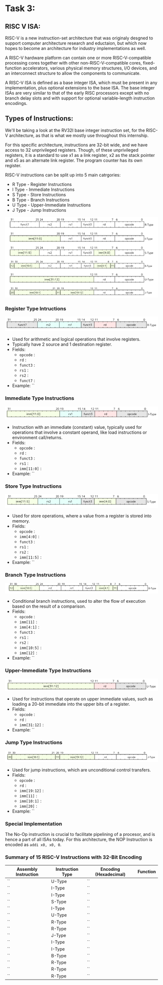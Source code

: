 # Task 3:

## RISC V ISA:

RISC-V is a new instruction-set architecture that was originaly desgned to support computer architecture research and eductaion, but which now hopes to become an architecture for industry implementations as well.

A RISC-V hardware platform can contain one or more RISC-V-compatible processing cores together with other non-RISC-V-compatible cores, fixed-function accelerators, various physical memory structures, I/O devices, and an interconnect structure to allow the components to communicate.

A RISC-V ISA is defined as a base integer ISA, which must be present in any implementation, plus optional extensions to the base ISA. The base integer ISAs are very similar to that of the early RISC processors except with no branch delay slots and with support for optional variable-length instruction encodings.

## Types of Instructions:

We'll be taking a look at the RV32I base integer instruction set, for the RISC-V architecture, as that is what we mostly use throughout this internship.

For this specific architecture, instructions are 32-bit wide, and we have access to 32 unprivileged registers. Though, of these unprivileged registers, it is a standard to use x1 as a link register, x2 as the stack pointer and x5 as an alternate link register. The program counter has its own register.

RISC-V instructions can be split up into 5 main catrgories:
- R Type - Register Instructions
- I Type - Immediate Instructions
- S Type - Store Instructions
- B Type - Branch Instructions
- U Type - Upper-Immediate Instructions
- J Type - Jump Instructions

![](image.png)

### Register Type Intructions

![alt text](image-1.png)

- Used for arithmetic and logical operations that involve registers.
- Typically have 2 source and 1 destination register.
- Fields:
    - `opcode` : 
    - `rd` :
    - `funct3` :
    - `rs1` : 
    - `rs2` : 
    - `funct7` :
- Example: ``

### Immediate Type Instructions

![alt text](image-2.png)

- Instruction with an immediate (constant) value, typically used for operations that involve a constant operand, like load instructions or environment call/returns.
- Fields:
    - `opcode` : 
    - `rd` :
    - `funct3` :
    - `rs1` : 
    - `imm[11:0]` :
- Example: ``

### Store Type Instructions

![alt text](image-3.png)

- Used for store operations, where a value from a register is stored into memory.
- Fields:
    - `opcode` : 
    - `imm[4:0]` :
    - `funct3` :
    - `rs1` :
    - `rs2` :
    - `imm[11:5]` :
- Example: ``

### Branch Type Instructions

![alt text](image-4.png)

- Conditional branch instructions, used to alter the flow of execution based on the result of a comparison.
- Fields:
    - `opcode` : 
    - `imm[11]` :
    - `imm[4:1]` : 
    - `funct3` :
    - `rs1` :
    - `rs2` :
    - `imm[10:5]` :
    - `imm[12]` :
- Example: ``

### Upper-Immediate Type Instructions

![alt text](image-5.png)

- Used for instructions that operate on upper immediate values, such as loading a 20-bit immediate into the upper bits of a register.
- Fields:
    - `opcode` : 
    - `rd` : 
    - `imm[31:12]` :
- Example: ``

### Jump Type Instructions

![alt text](image-6.png)

- Used for jump instructions, which are unconditional control transfers.
- Fields:
    - `opcode` : 
    - `rd` :
    - `imm[19:12]` :
    - `imm[11]` :
    - `imm[10:1]` :
    - `imm[20]` :
- Example: ``

### Special Implementation

The No-Op instruction is crucial to facilitate pipelining of a procesor, and is hence a part of all ISAs today. For this architecture, the NOP Instruction is encoded as `addi x0, x0, 0`.

### Summary of 15 RISC-V Instructions with 32-Bit Encoding

| Assembly Instruction   | Instruction Type | Encoding (Hexadecimal)  | Function |
|------------------------|------------------|-------------------------|----------|
| ``                     | U-Type           | ``                      |          |
| ``                     | I-Type           | ``                      |          |
| ``                     | I-Type           | ``                      |          |
| ``                     | S-Type           | ``                      |          |
| ``                     | I-Type           | ``                      |          |
| ``                     | U-Type           | ``                      |          |
| ``                     | R-Type           | ``                      |          |
| ``                     | R-Type           | ``                      |          |
| ``                     | J-Type           | ``                      |          |
| ``                     | I-Type           | ``                      |          |
| ``                     | I-Type           | ``                      |          |
| ``                     | B-Type           | ``                      |          |
| ``                     | R-Type           | ``                      |          |
| ``                     | R-Type           | ``                      |          |
| ``                     | R-Type           | ``                      |          |